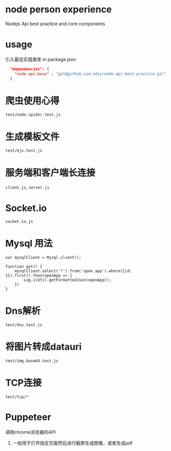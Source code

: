 # node person experience
Nodejs Api best practice and core components

# usage
引入最佳实践类库
in package.json
```json
  "dependencies": {
    "node-api-base" : "git@github.com:zdix/node-api-best-practice.git"
  }
```

# 爬虫使用心得
`test/node.spider.test.js`


# 生成模板文件
`test/ejs.test.js`


# 服务端和客户端长连接
`client.js`, `server.js`

# Socket.io
`socket.io.js`

# Mysql 用法
```
var mysqlClient = Mysql.client();

function get() {
    mysqlClient.select('*').from('open_app').where({id: 1}).first().then(openApp => {
        Log.i(Util.getFormattedJson(openApp));
    })
}

```

# Dns解析
`test/dns.test.js`

# 将图片转成datauri 
`test/img.base64.test.js`

# TCP连接
`test/tcp/*`

# Puppeteer
调用chrome浏览器的API
1. 一般用于打开指定页面然后进行截屏生成图像，或者生成pdf

